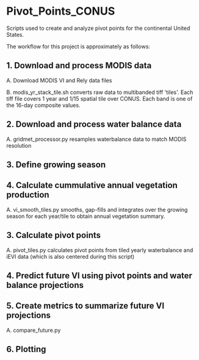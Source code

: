 # Pivot_Points_CONUS
Scripts used to create and analyze pivot points for the continental United States. 

The workflow for this project is approximately as follows:

## 1. Download and process MODIS data

A. Download MODIS VI and Rely data files

B. modis_yr_stack_tile.sh converts raw data to multibanded tiff 'tiles'. Each tiff file covers 1 year and 1/15 spatial tile over CONUS. Each band is one of the 16-day composite values.


## 2. Download and process water balance data

A. gridmet_processor.py resamples waterbalance data to match MODIS resolution

## 3. Define growing season



## 4. Calculate cummulative annual vegetation production

A. vi_smooth_tiles.py smooths, gap-fills and integrates over the growing season for each year/tile to obtain annual vegetation summary.


## 3. Calculate pivot points

A. pivot_tiles.py calculates pivot points from tiled yearly waterbalance and iEVI data (which is also centered during this script)


## 4. Predict future VI using pivot points and water balance projections



## 5. Create metrics to summarize future VI projections

A. compare_future.py

## 6. Plotting
